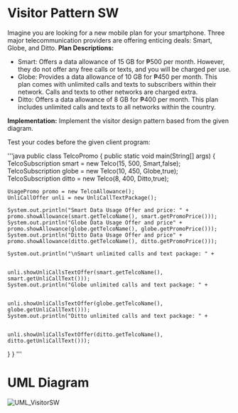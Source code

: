 # Visitor Pattern SW 
Imagine you are looking for a new mobile plan for your smartphone. Three major telecommunication providers are offering enticing deals: Smart, Globe, and Ditto.
**Plan Descriptions:**

* Smart: Offers a data allowance of 15 GB for ₱500 per month. However, they do not offer any free calls or texts, and you will be charged per use.
* Globe: Provides a data allowance of 10 GB for ₱450 per month. This plan comes with unlimited calls and texts to subscribers within their network. Calls and texts to other networks are charged extra.
* Ditto: Offers a data allowance of 8 GB for ₱400 per month. This plan includes unlimited calls and texts to all networks within the country.

**Implementation:**
Implement the visitor design pattern based from the given diagram. 

Test your codes before the given client program:

'''java
public class TelcoPromo {
  public static void main(String[] args) {
    TelcoSubscription smart = new Telco(15, 500, Smart,false);
    TelcoSubscription globe = new Telco(10, 450, Globe,true);
    TelcoSubscription ditto = new Telco(8, 400, Ditto,true);

    UsagePromo promo = new TelcoAllowance();
    UnliCallOffer unli = new UnliCallTextPackage();    

    System.out.println("Smart Data Usage Offer and price: " + promo.showAllowance(smart.getTelcoName(), smart.getPromoPrice()));
    System.out.println("Globe Data Usage Offer and price" + promo.showAllowance(globe.getTelcoName(), globe.getPromoPrice()));
    System.out.println("Ditto Data Usage Offer and price" + promo.showAllowance(ditto.getTelcoName(), ditto.getPromoPrice()));

    System.out.println("\nSmart unlimited calls and text package: " +

                                  unli.showUnliCallsTextOffer(smart.getTelcoName(), smart.getUnliCallText()));
    System.out.println("Globe unlimited calls and text package: " +

                                  unli.showUnliCallsTextOffer(globe.getTelcoName(), globe.getUnliCallText()));
    System.out.println("Ditto unlimited calls and text package: " +

                                   unli.showUnliCallsTextOffer(ditto.getTelcoName(), ditto.getUnliCallText()));
  }
}
'''
# UML Diagram
![UML_VisitorSW](https://github.com/zakidasalla/SoftwareEngineering2_CourseProjects/assets/142433516/1075a686-f411-45f1-8e5d-b2d443805fa7)

